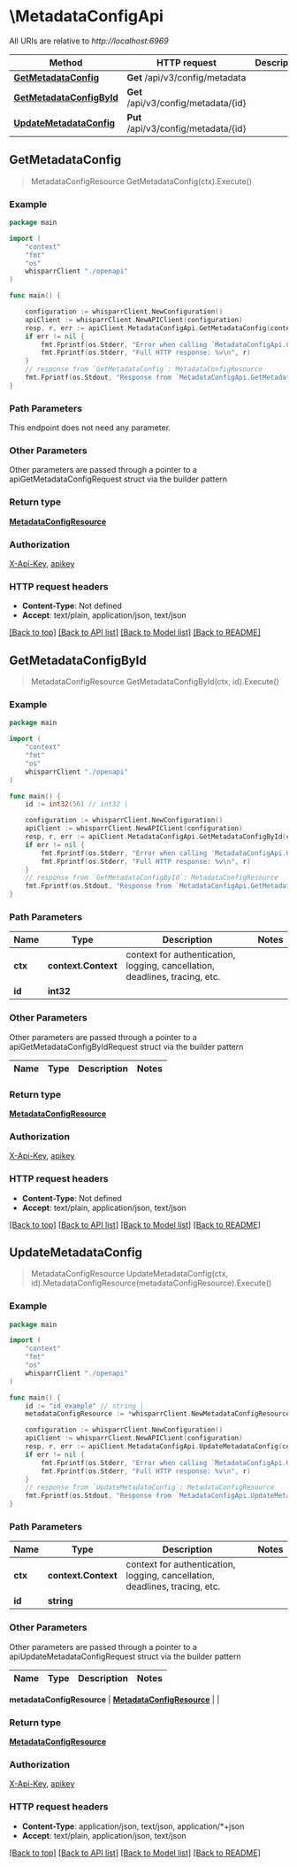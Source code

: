 # \MetadataConfigApi

All URIs are relative to *http://localhost:6969*

Method | HTTP request | Description
------------- | ------------- | -------------
[**GetMetadataConfig**](MetadataConfigApi.md#GetMetadataConfig) | **Get** /api/v3/config/metadata | 
[**GetMetadataConfigById**](MetadataConfigApi.md#GetMetadataConfigById) | **Get** /api/v3/config/metadata/{id} | 
[**UpdateMetadataConfig**](MetadataConfigApi.md#UpdateMetadataConfig) | **Put** /api/v3/config/metadata/{id} | 



## GetMetadataConfig

> MetadataConfigResource GetMetadataConfig(ctx).Execute()



### Example

```go
package main

import (
    "context"
    "fmt"
    "os"
    whisparrClient "./openapi"
)

func main() {

    configuration := whisparrClient.NewConfiguration()
    apiClient := whisparrClient.NewAPIClient(configuration)
    resp, r, err := apiClient.MetadataConfigApi.GetMetadataConfig(context.Background()).Execute()
    if err != nil {
        fmt.Fprintf(os.Stderr, "Error when calling `MetadataConfigApi.GetMetadataConfig``: %v\n", err)
        fmt.Fprintf(os.Stderr, "Full HTTP response: %v\n", r)
    }
    // response from `GetMetadataConfig`: MetadataConfigResource
    fmt.Fprintf(os.Stdout, "Response from `MetadataConfigApi.GetMetadataConfig`: %v\n", resp)
}
```

### Path Parameters

This endpoint does not need any parameter.

### Other Parameters

Other parameters are passed through a pointer to a apiGetMetadataConfigRequest struct via the builder pattern


### Return type

[**MetadataConfigResource**](MetadataConfigResource.md)

### Authorization

[X-Api-Key](../README.md#X-Api-Key), [apikey](../README.md#apikey)

### HTTP request headers

- **Content-Type**: Not defined
- **Accept**: text/plain, application/json, text/json

[[Back to top]](#) [[Back to API list]](../README.md#documentation-for-api-endpoints)
[[Back to Model list]](../README.md#documentation-for-models)
[[Back to README]](../README.md)


## GetMetadataConfigById

> MetadataConfigResource GetMetadataConfigById(ctx, id).Execute()



### Example

```go
package main

import (
    "context"
    "fmt"
    "os"
    whisparrClient "./openapi"
)

func main() {
    id := int32(56) // int32 | 

    configuration := whisparrClient.NewConfiguration()
    apiClient := whisparrClient.NewAPIClient(configuration)
    resp, r, err := apiClient.MetadataConfigApi.GetMetadataConfigById(context.Background(), id).Execute()
    if err != nil {
        fmt.Fprintf(os.Stderr, "Error when calling `MetadataConfigApi.GetMetadataConfigById``: %v\n", err)
        fmt.Fprintf(os.Stderr, "Full HTTP response: %v\n", r)
    }
    // response from `GetMetadataConfigById`: MetadataConfigResource
    fmt.Fprintf(os.Stdout, "Response from `MetadataConfigApi.GetMetadataConfigById`: %v\n", resp)
}
```

### Path Parameters


Name | Type | Description  | Notes
------------- | ------------- | ------------- | -------------
**ctx** | **context.Context** | context for authentication, logging, cancellation, deadlines, tracing, etc.
**id** | **int32** |  | 

### Other Parameters

Other parameters are passed through a pointer to a apiGetMetadataConfigByIdRequest struct via the builder pattern


Name | Type | Description  | Notes
------------- | ------------- | ------------- | -------------


### Return type

[**MetadataConfigResource**](MetadataConfigResource.md)

### Authorization

[X-Api-Key](../README.md#X-Api-Key), [apikey](../README.md#apikey)

### HTTP request headers

- **Content-Type**: Not defined
- **Accept**: text/plain, application/json, text/json

[[Back to top]](#) [[Back to API list]](../README.md#documentation-for-api-endpoints)
[[Back to Model list]](../README.md#documentation-for-models)
[[Back to README]](../README.md)


## UpdateMetadataConfig

> MetadataConfigResource UpdateMetadataConfig(ctx, id).MetadataConfigResource(metadataConfigResource).Execute()



### Example

```go
package main

import (
    "context"
    "fmt"
    "os"
    whisparrClient "./openapi"
)

func main() {
    id := "id_example" // string | 
    metadataConfigResource := *whisparrClient.NewMetadataConfigResource() // MetadataConfigResource |  (optional)

    configuration := whisparrClient.NewConfiguration()
    apiClient := whisparrClient.NewAPIClient(configuration)
    resp, r, err := apiClient.MetadataConfigApi.UpdateMetadataConfig(context.Background(), id).MetadataConfigResource(metadataConfigResource).Execute()
    if err != nil {
        fmt.Fprintf(os.Stderr, "Error when calling `MetadataConfigApi.UpdateMetadataConfig``: %v\n", err)
        fmt.Fprintf(os.Stderr, "Full HTTP response: %v\n", r)
    }
    // response from `UpdateMetadataConfig`: MetadataConfigResource
    fmt.Fprintf(os.Stdout, "Response from `MetadataConfigApi.UpdateMetadataConfig`: %v\n", resp)
}
```

### Path Parameters


Name | Type | Description  | Notes
------------- | ------------- | ------------- | -------------
**ctx** | **context.Context** | context for authentication, logging, cancellation, deadlines, tracing, etc.
**id** | **string** |  | 

### Other Parameters

Other parameters are passed through a pointer to a apiUpdateMetadataConfigRequest struct via the builder pattern


Name | Type | Description  | Notes
------------- | ------------- | ------------- | -------------

 **metadataConfigResource** | [**MetadataConfigResource**](MetadataConfigResource.md) |  | 

### Return type

[**MetadataConfigResource**](MetadataConfigResource.md)

### Authorization

[X-Api-Key](../README.md#X-Api-Key), [apikey](../README.md#apikey)

### HTTP request headers

- **Content-Type**: application/json, text/json, application/*+json
- **Accept**: text/plain, application/json, text/json

[[Back to top]](#) [[Back to API list]](../README.md#documentation-for-api-endpoints)
[[Back to Model list]](../README.md#documentation-for-models)
[[Back to README]](../README.md)

